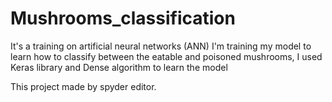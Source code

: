 # Mushrooms_classification
It's a training on artificial neural networks (ANN) I'm training my model to learn how to classify between the eatable and poisoned mushrooms, I used Keras library and Dense algorithm to learn the model

This project made by spyder editor.
